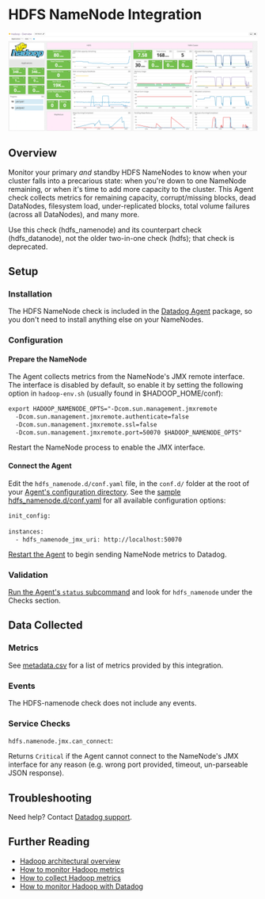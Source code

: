 # HDFS NameNode Integration

![HDFS Dashboard][111]

## Overview

Monitor your primary _and_ standby HDFS NameNodes to know when your cluster falls into a precarious state: when you're down to one NameNode remaining, or when it's time to add more capacity to the cluster. This Agent check collects metrics for remaining capacity, corrupt/missing blocks, dead DataNodes, filesystem load, under-replicated blocks, total volume failures (across all DataNodes), and many more.

Use this check (hdfs_namenode) and its counterpart check (hdfs_datanode), not the older two-in-one check (hdfs); that check is deprecated.

## Setup
### Installation

The HDFS NameNode check is included in the [Datadog Agent][112] package, so you don't need to install anything else on your NameNodes.

### Configuration
#### Prepare the NameNode

The Agent collects metrics from the NameNode's JMX remote interface. The interface is disabled by default, so enable it by setting the following option in `hadoop-env.sh` (usually found in $HADOOP_HOME/conf):

```
export HADOOP_NAMENODE_OPTS="-Dcom.sun.management.jmxremote
  -Dcom.sun.management.jmxremote.authenticate=false
  -Dcom.sun.management.jmxremote.ssl=false
  -Dcom.sun.management.jmxremote.port=50070 $HADOOP_NAMENODE_OPTS"
```

Restart the NameNode process to enable the JMX interface.

#### Connect the Agent

Edit the `hdfs_namenode.d/conf.yaml` file, in the `conf.d/` folder at the root of your [Agent's configuration directory][113]. See the [sample hdfs_namenode.d/conf.yaml][114] for all available configuration options:

```
init_config:

instances:
  - hdfs_namenode_jmx_uri: http://localhost:50070
```

[Restart the Agent][115] to begin sending NameNode metrics to Datadog.

### Validation

[Run the Agent's `status` subcommand][116] and look for `hdfs_namenode` under the Checks section.

## Data Collected
### Metrics

See [metadata.csv][117] for a list of metrics provided by this integration.

### Events
The HDFS-namenode check does not include any events.

### Service Checks

`hdfs.namenode.jmx.can_connect`:

Returns `Critical` if the Agent cannot connect to the NameNode's JMX interface for any reason (e.g. wrong port provided, timeout, un-parseable JSON response).

## Troubleshooting
Need help? Contact [Datadog support][118].

## Further Reading

* [Hadoop architectural overview][119]
* [How to monitor Hadoop metrics][1110]
* [How to collect Hadoop metrics][1111]
* [How to monitor Hadoop with Datadog][1112]


[111]: https://raw.githubusercontent.com/DataDog/integrations-core/master/hdfs_datanode/images/hadoop_dashboard.png
[112]: https://app.datadoghq.com/account/settings#agent
[113]: https://docs.datadoghq.com/agent/faq/agent-configuration-files/#agent-configuration-directory
[114]: https://github.com/DataDog/integrations-core/blob/master/hdfs_namenode/datadog_checks/hdfs_namenode/data/conf.yaml.example
[115]: https://docs.datadoghq.com/agent/faq/agent-commands/#start-stop-restart-the-agent
[116]: https://docs.datadoghq.com/agent/faq/agent-commands/#agent-status-and-information
[117]: https://github.com/DataDog/integrations-core/blob/master/hdfs_namenode/metadata.csv
[118]: https://docs.datadoghq.com/help
[119]: https://www.datadoghq.com/blog/hadoop-architecture-overview
[1110]: https://www.datadoghq.com/blog/monitor-hadoop-metrics
[1111]: https://www.datadoghq.com/blog/collecting-hadoop-metrics
[1112]: https://www.datadoghq.com/blog/monitor-hadoop-metrics-datadog
